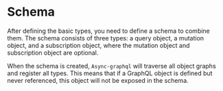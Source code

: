 # Schema

After defining the basic types, you need to define a schema to combine them. The schema consists of three types: a query object, a mutation object, and a subscription object, where the mutation object and subscription object are optional.

When the schema is created, `Async-graphql` will traverse all object graphs and register all types. This means that if a GraphQL object is defined but never referenced, this object will not be exposed in the schema.
